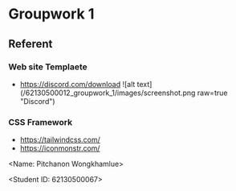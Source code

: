 # Groupwork 1 
## Referent  
### Web site Templaete 
- https://discord.com/download
![alt text](/62130500012_groupwork_1/images/screenshot.png raw=true "Discord")
### CSS Framework 
- https://tailwindcss.com/ 
- https://iconmonstr.com/

<Name: Pitchanon Wongkhamlue> 

<Student ID: 62130500067>
